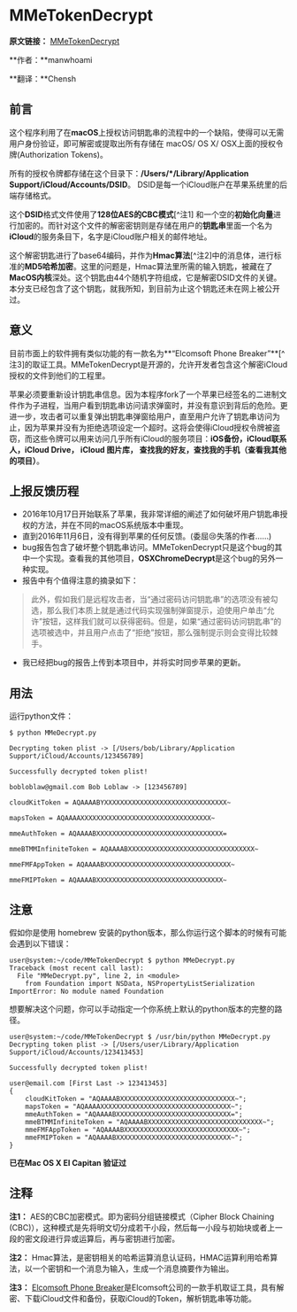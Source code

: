 # MMeTokenDecrypt

**原文链接：** [MMeTokenDecrypt](https://github.com/manwhoami/MMeTokenDecrypt)

**作者：**manwhoami

**翻译：**Chensh



## 前言

这个程序利用了在**macOS**上授权访问钥匙串的流程中的一个缺陷，使得可以无需用户身份验证，即可解密或提取出所有存储在 macOS/ OS X/ OSX上面的授权令牌(Authorization Tokens)。

所有的授权令牌都存储在这个目录下：**/Users/*/Library/Application Support/iCloud/Accounts/DSID**。 DSID是每一个iCloud账户在苹果系统里的后端存储格式。

这个**DSID**格式文件使用了**128位AES的CBC模式**[^注1] 和一个空的**初始化向量**进行加密的。而针对这个文件的解密密钥则是存储在用户的**钥匙串**里面一个名为**iCloud**的服务条目下，名字是iCloud账户相关的邮件地址。

这个解密钥匙进行了base64编码，并作为**Hmac算法**[^注2]中的消息体，进行标准的**MD5哈希加密**。这里的问题是，Hmac算法里所需的输入钥匙，被藏在了**MacOS内核**深处。这个钥匙由44个随机字符组成，它是解密DSID文件的关键。本分支已经包含了这个钥匙，就我所知，到目前为止这个钥匙还未在网上被公开过。



## 意义

目前市面上的软件拥有类似功能的有一款名为**“Elcomsoft Phone Breaker”**[^注3]的取证工具。MMeTokenDecrypt是开源的，允许开发者包含这个解密iCloud授权的文件到他们的工程里。

苹果必须要重新设计钥匙串信息。因为本程序fork了一个苹果已经签名的二进制文件作为子进程，当用户看到钥匙串访问请求弹窗时，并没有意识到背后的危险。更进一步，攻击者可以重复弹出钥匙串弹窗给用户，直至用户允许了钥匙串访问为止，因为苹果并没有为拒绝选项设定一个超时。这将会使得iCloud授权令牌被盗窃，而这些令牌可以用来访问几乎所有iCloud的服务项目：**iOS备份，iCloud联系人，iCloud Drive， iCloud 图片库， 查找我的好友，查找我的手机（查看我其他的项目）**。



## 上报反馈历程

* 2016年10月17日开始联系了苹果，我非常详细的阐述了如何破坏用户钥匙串授权的方法，并在不同的macOS系统版本中重现。
* 直到2016年11月6日，没有得到苹果的任何反馈。(委屈😢失落的作者……)
* bug报告包含了破坏整个钥匙串访问。MMeTokenDecrypt只是这个bug的其中一个实现。查看我的其他项目，**OSXChromeDecrypt**是这个bug的另外一种实现。
* 报告中有个值得注意的摘录如下：

> 此外，假如我们是远程攻击者，当“通过密码访问钥匙串”的选项没有被勾选，那么我们本质上就是通过代码实现强制弹窗提示，迫使用户单击“允许”按钮，这样我们就可以获得密码。但是，如果“通过密码访问钥匙串”的选项被选中，并且用户点击了“拒绝”按钮，那么强制提示则会变得比较棘手。

* 我已经把bug的报告上传到本项目中，并将实时同步苹果的更新。



## 用法

运行python文件：

```shell
$ python MMeDecrypt.py
```

```Shell
Decrypting token plist -> [/Users/bob/Library/Application Support/iCloud/Accounts/123456789]

Successfully decrypted token plist!

bobloblaw@gmail.com Bob Loblaw -> [123456789]

cloudKitToken = AQAAAABYXXXXXXXXXXXXXXXXXXXXXXXXXXXXXXX~

mapsToken = AQAAAAXXXXXXXXXXXXXXXXXXXXXXXXXXXXXXXXX~

mmeAuthToken = AQAAAABXXXXXXXXXXXXXXXXXXXXXXXXXXXXXXXX=

mmeBTMMInfiniteToken = AQAAAABXXXXXXXXXXXXXXXXXXXXXXXXXXXXXXXX~

mmeFMFAppToken = AQAAAABXXXXXXXXXXXXXXXXXXXXXXXXXXXXXXXX~

mmeFMIPToken = AQAAAABXXXXXXXXXXXXXXXXXXXXXXXXXXXXXXXX~
```



## 注意

假如你是使用 homebrew 安装的python版本，那么你运行这个脚本的时候有可能会遇到以下错误：

```shell
user@system:~/code/MMeTokenDecrypt $ python MMeDecrypt.py
Traceback (most recent call last):
  File "MMeDecrypt.py", line 2, in <module>
    from Foundation import NSData, NSPropertyListSerialization
ImportError: No module named Foundation
```



想要解决这个问题，你可以手动指定一个你系统上默认的python版本的完整的路径。

```shell
user@system:~/code/MMeTokenDecrypt $ /usr/bin/python MMeDecrypt.py
Decrypting token plist -> [/Users/user/Library/Application Support/iCloud/Accounts/123413453]

Successfully decrypted token plist!

user@email.com [First Last -> 123413453]
{
    cloudKitToken = "AQAAAABXXXXXXXXXXXXXXXXXXXXXXXXXXXXX~";
    mapsToken = "AQAAAAXXXXXXXXXXXXXXXXXXXXXXXXXXXXXXXXX~";
    mmeAuthToken = "AQAAAABXXXXXXXXXXXXXXXXXXXXXXXXXXXXX=";
    mmeBTMMInfiniteToken = "AQAAAABXXXXXXXXXXXXXXXXXXXXXXXXXXXXX~";
    mmeFMFAppToken = "AQAAAABXXXXXXXXXXXXXXXXXXXXXXXXXXXXX~";
    mmeFMIPToken = "AQAAAABXXXXXXXXXXXXXXXXXXXXXXXXXXXXX~";
}
```



**已在Mac OS X EI Capitan 验证过**



## 注释

**注1：**  AES的CBC加密模式。即为密码分组链接模式（Cipher Block Chaining (CBC)），这种模式是先将明文切分成若干小段，然后每一小段与初始块或者上一段的密文段进行异或运算后，再与密钥进行加密。

**注2：** Hmac算法，是密钥相关的哈希运算消息认证码，HMAC运算利用哈希算法，以一个密钥和一个消息为输入，生成一个消息摘要作为输出。

**注3：** [Elcomsoft Phone Breaker](https://www.elcomsoft.com/eppb.html)是Elcomsoft公司的一款手机取证工具，具有解密、下载iCloud文件和备份，获取iCloud的Token，解析钥匙串等功能。
